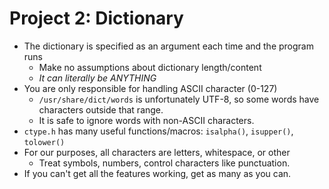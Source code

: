# Project 2: Dictionary

- The dictionary is specified as an argument each time and the program runs
	- Make no assumptions about dictionary length/content
	- *It can literally be ANYTHING*
- You are only responsible for handling ASCII character (0-127)
	- `/usr/share/dict/words` is unfortunately UTF-8, so some words have characters outside that range.
	- It is safe to ignore words with non-ASCII characters.
- `ctype.h` has many useful functions/macros: `isalpha()`, `isupper()`, `tolower()`
- For our purposes, all characters are letters, whitespace, or other
	- Treat symbols, numbers, control characters like punctuation.
- If you can't get all the features working, get as many as you can.